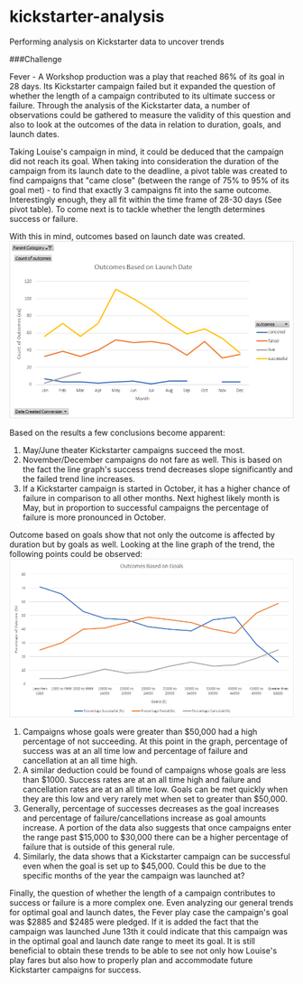 # kickstarter-analysis
Performing analysis on Kickstarter data to uncover trends

###Challenge 

Fever - A Workshop production was a play that reached 86% of its goal in 28 days. Its Kickstarter campaign failed but it expanded the question of whether the length of a campaign contributed to its ultimate success or failure. Through the analysis of the Kickstarter data, a number of observations could be gathered to measure the validity of this question and also to look at the outcomes of the data in relation to duration, goals, and launch dates. 

Taking Louise's campaign in mind, it could be deduced that the campaign did not reach its goal. When taking into consideration the duration of the campaign from its launch date to the deadline, a pivot table was created to find campaigns that "came close" (between the range of 75% to 95% of its goal met) - to find that exactly 3 campaigns fit into the same outcome. Interestingly enough, they all fit within the time frame of 28-30 days (See pivot table). To come next is to tackle whether the length determines success or failure.

With this in mind, outcomes based on launch date was created. 
![](OutcomesBasedonLaunchDate.png)

Based on the results a few conclusions become apparent:
1) May/June theater Kickstarter campaigns succeed the most. 
2) November/December campaigns do not fare as well. This is based on the fact the line graph's success trend decreases slope significantly and the failed trend line increases. 
3) If a Kickstarter campaign is started in October, it has a higher chance of failure in comparison to all other months. Next highest likely month is May, but in proportion to successful campaigns the percentage of failure is more pronounced in October. 

Outcome based on goals show that not only the outcome is affected by duration but by goals as well. Looking at the line graph of the trend, the following points could be observed:
![](OutcomesBasedonGoals.png)

1) Campaigns whose goals were greater than $50,000 had a high percentage of not succeeding. At this point in the graph, percentage of success was at an all time low and percentage of failure and cancellation at an all time high. 
2) A similar deduction could be found of campaigns whose goals are less than $1000. Success rates are at an all time high and failure and cancellation rates are at an all time low. Goals can be met quickly when they are this low and very rarely met when set to greater than $50,000. 
3) Generally, percentage of successes decreases as the goal increases and percentage of failure/cancellations increase as goal amounts increase. A portion of the data also suggests that once campaigns enter the range past $15,000 to $30,000 there can be a higher percentage of failure that is outside of this general rule. 
4) Similarly, the data shows that a Kickstarter campaign can be successful even when the goal is set up to $45,000. Could this be due to the specific months of the year the campaign was launched at?

Finally, the question of whether the length of a campaign contributes to success or failure is a more complex one. Even analyzing our general trends for optimal goal and launch dates, the Fever play case the campaign's goal was $2885 and $2485 were pledged. If it is added the fact that the campaign was launched June 13th it could indicate that this campaign was in the optimal goal and launch date range to meet its goal. 
It is still beneficial to obtain these trends to be able to see not only how Louise's play fares but also how to properly plan and accommodate future Kickstarter campaigns for success. 
